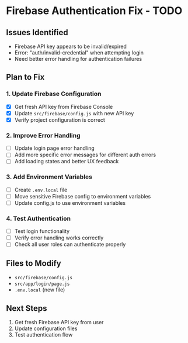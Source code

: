 # Firebase Authentication Fix - TODO

## Issues Identified
- Firebase API key appears to be invalid/expired
- Error: "auth/invalid-credential" when attempting login
- Need better error handling for authentication failures

## Plan to Fix

### 1. Update Firebase Configuration
- [x] Get fresh API key from Firebase Console
- [x] Update `src/firebase/config.js` with new API key
- [x] Verify project configuration is correct

### 2. Improve Error Handling
- [ ] Update login page error handling
- [ ] Add more specific error messages for different auth errors
- [ ] Add loading states and better UX feedback

### 3. Add Environment Variables
- [ ] Create `.env.local` file
- [ ] Move sensitive Firebase config to environment variables
- [ ] Update config.js to use environment variables

### 4. Test Authentication
- [ ] Test login functionality
- [ ] Verify error handling works correctly
- [ ] Check all user roles can authenticate properly

## Files to Modify
- `src/firebase/config.js`
- `src/app/login/page.js`
- `.env.local` (new file)

## Next Steps
1. Get fresh Firebase API key from user
2. Update configuration files
3. Test authentication flow
